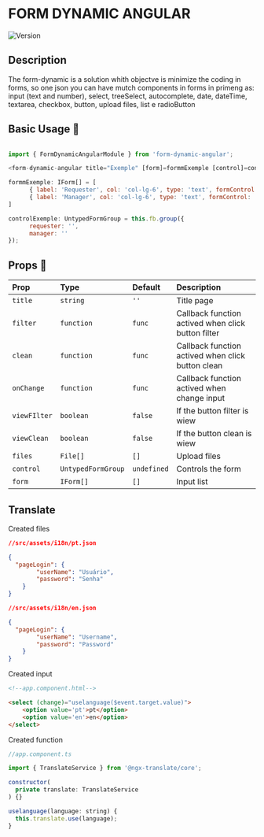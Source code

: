 # FORM DYNAMIC ANGULAR

![Version](https://img.shields.io/npm/v/form-dynamic-angular.svg ) 

## Description
The form-dynamic is a solution whith objectve is minimize the coding in forms, so one json you can have mutch components in forms in primeng as: input (text and number),  select, treeSelect, autocomplete, date, dateTime, textarea, checkbox, button, upload files, list e radioButton


## Basic Usage 📑
```js

import { FormDynamicAngularModule } from 'form-dynamic-angular';

<form-dynamic-angular title="Exemple" [form]=formmExemple [control]=controlExemple></form-dynamic-angular>

formmExemple: IForm[] = [
      { label: 'Requester', col: 'col-lg-6', type: 'text', formControl: 'requester'},
      { label: 'Manager', col: 'col-lg-6', type: 'text', formControl: 'manager' }
]

controlExemple: UntypedFormGroup = this.fb.group({
      requester: '',
      manager: ''
});


```

## Props 💬

| Prop  | Type  | Default | Description |
|:--------- | :---- | :----   |:----  | 
| `title` | `string` | `''` | Title page
| `filter` | `function` | `func` | Callback function actived when click button filter
| `clean` | `function` | `func` | Callback function actived when click button clean
| `onChange` | `function` | `func` | Callback function actived when change input
| `viewFIlter` | `boolean` | `false` | If the button filter is wiew
| `viewClean` | `boolean` | `false` | If the button clean is wiew
| `files` | `File[]` | `[]` | Upload files
| `control` | `UntypedFormGroup` | `undefined` | Controls the form
| `form` | `IForm[]` | `[]` | Input list

## Translate

Created files

```json
//src/assets/i18n/pt.json

{
  "pageLogin": {
        "userName": "Usuário",
        "password": "Senha"
    }
}

//src/assets/i18n/en.json

{
  "pageLogin": {
        "userName": "Username",
        "password": "Password"
    }
}

```

Created input

```html
<!--app.component.html-->

<select (change)="uselanguage($event.target.value)">
    <option value='pt'>pt</option>
    <option value='en'>en</option>
</select>

```

Created function

```js
//app.component.ts

import { TranslateService } from '@ngx-translate/core';

constructor(
  private translate: TranslateService
) {}

uselanguage(language: string) {
  this.translate.use(language);
}

```
